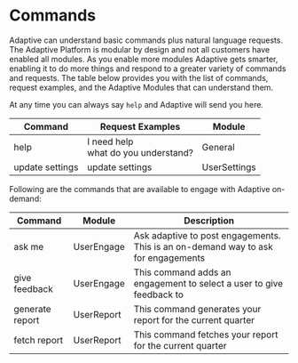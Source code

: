# Commands

Adaptive can understand basic commands plus natural language requests. The Adaptive Platform is modular by design and not all customers have enabled all modules.  As you enable more modules Adaptive gets smarter, enabling it to do more things and respond to a greater variety of commands and requests.  The table below provides you with the list of commands, request examples, and the Adaptive Modules that can understand them.

At any time you can always say `help` and Adaptive will send you here.

| Command       | Request Examples | Module |
| ------------- | ---------------- | ------ |
| help  |I need help<br>what do you understand?|General|
| update settings| update settings | UserSettings|

Following are the commands that are available to engage with Adaptive on-demand:

| Command       | Module | Description|
| ------------- | ------ | ---------- |
| ask me | UserEngage| Ask adaptive to post engagements. This is an on-demand way to ask for engagements  |
| give feedback | UserEngage| This command adds an engagement to select a user to give feedback to |
| generate report | UserReport| This command generates your report for the current quarter |
| fetch report| UserReport| This command fetches your report for the current quarter |
